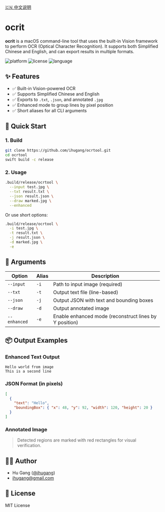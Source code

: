 [🇨🇳 中文说明](readme.cn.md)

# ocrit

**ocrit** is a macOS command-line tool that uses the built-in Vision framework to perform OCR (Optical Character Recognition). It supports both Simplified Chinese and English, and can export results in multiple formats.

![platform](https://img.shields.io/badge/platform-macOS-blue)
![license](https://img.shields.io/badge/license-MIT-green)
![language](https://img.shields.io/badge/language-Swift-orange)

## ✨ Features

- ✅ Built-in Vision-powered OCR
- ✅ Supports Simplified Chinese and English
- ✅ Exports to `.txt`, `.json`, and annotated `.jpg`
- ✅ Enhanced mode to group lines by pixel position
- ✅ Short aliases for all CLI arguments

## 🚀 Quick Start

### 1. Build

```bash
git clone https://github.com/ihugang/ocrtool.git
cd ocrtool
swift build -c release
```

### 2. Usage

```bash
.build/release/ocrtool \
  --input test.jpg \
  --txt result.txt \
  --json result.json \
  --draw marked.jpg \
  --enhanced
```

Or use short options:

```bash
.build/release/ocrtool \
  -i test.jpg \
  -t result.txt \
  -j result.json \
  -d marked.jpg \
  -e
```

## 🧩 Arguments

| Option        | Alias | Description |
|---------------|-------|-------------|
| `--input`     | `-i`  | Path to input image (required) |
| `--txt`       | `-t`  | Output text file (line-based) |
| `--json`      | `-j`  | Output JSON with text and bounding boxes |
| `--draw`      | `-d`  | Output annotated image |
| `--enhanced`  | `-e`  | Enable enhanced mode (reconstruct lines by Y position) |

## 📦 Output Examples

### Enhanced Text Output

```
Hello world from image
This is a second line
```

### JSON Format (in pixels)

```json
[
  {
    "text": "Hello",
    "boundingBox": { "x": 48, "y": 92, "width": 120, "height": 20 }
  }
]
```

### Annotated Image

> Detected regions are marked with red rectangles for visual verification.

## 👨‍💻 Author

- Hu Gang ([@ihugang](https://github.com/ihugang))
- ihugang@gmail.com

## 📝 License

MIT License
